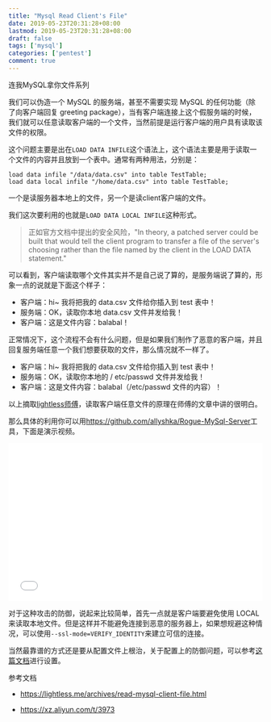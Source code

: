 ```yaml
---
title: "Mysql Read Client's File"
date: 2019-05-23T20:31:28+08:00
lastmod: 2019-05-23T20:31:28+08:00
draft: false
tags: ['mysql']
categories: ['pentest']
comment: true
---
```


连我MySQL拿你文件系列

<!--more-->

我们可以伪造一个 MySQL 的服务端，甚至不需要实现 MySQL 的任何功能（除了向客户端回复 greeting package），当有客户端连接上这个假服务端的时候，我们就可以任意读取客户端的一个文件，当然前提是运行客户端的用户具有读取该文件的权限。

这个问题主要是出在`LOAD DATA INFILE`这个语法上，这个语法主要是用于读取一个文件的内容并且放到一个表中。通常有两种用法，分别是：

```mysql
load data infile "/data/data.csv" into table TestTable;
load data local infile "/home/data.csv" into table TestTable;
```

一个是读服务器本地上的文件，另一个是读client客户端的文件。

我们这次要利用的也就是`LOAD DATA LOCAL INFILE`这种形式。

>  正如官方文档中提出的安全风险，"In theory, a patched server could be built that would tell the client program to transfer a file of the server's choosing rather than the file named by the client in the LOAD DATA statement."

可以看到，客户端读取哪个文件其实并不是自己说了算的，是服务端说了算的，形象一点的说就是下面这个样子：

- 客户端：hi~ 我将把我的 data.csv 文件给你插入到 test 表中！
- 服务端：OK，读取你本地 data.csv 文件并发给我！
- 客户端：这是文件内容：balabal！

正常情况下，这个流程不会有什么问题，但是如果我们制作了恶意的客户端，并且回复服务端任意一个我们想要获取的文件，那么情况就不一样了。

- 客户端：hi~ 我将把我的 data.csv 文件给你插入到 test 表中！
- 服务端：OK，读取你本地的 / etc/passwd 文件并发给我！
- 客户端：这是文件内容：balabal（/etc/passwd 文件的内容）！

以上摘取[lightless师傅](<https://lightless.me/archives/read-mysql-client-file.html>)，读取客户端任意文件的原理在师傅的文章中讲的很明白。

那么具体的利用你可以用<https://github.com/allyshka/Rogue-MySql-Server>工具，下面是演示视频。

<div class="bilibili" style="position: relative; padding-bottom: 56.25%; padding-top: 30px; height: 0; overflow: hidden;">
    <iframe src="//player.bilibili.com/player.html?aid=53371772" scrolling="no" border="0" frameborder="no" framespacing="0" allowfullscreen="true" style="position: absolute; top: 0; left: 0; width: 100%; height: 100%;">
    </iframe>
</div>

对于这种攻击的防御，说起来比较简单，首先一点就是客户端要避免使用 LOCAL 来读取本地文件。但是这样并不能避免连接到恶意的服务器上，如果想规避这种情况，可以使用`--ssl-mode=VERIFY_IDENTITY`来建立可信的连接。

当然最靠谱的方式还是要从配置文件上根治，关于配置上的防御问题，可以参考[这篇文档](https://dev.mysql.com/doc/refman/8.0/en/load-data-local.html)进行设置。

参考文档

- https://lightless.me/archives/read-mysql-client-file.html

- https://xz.aliyun.com/t/3973